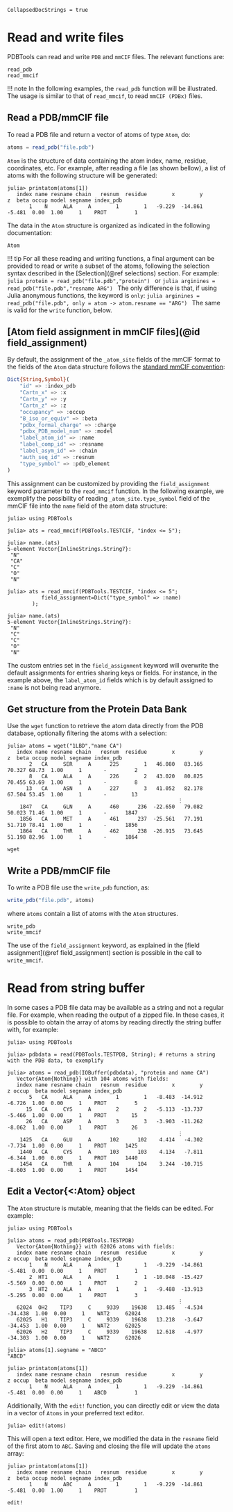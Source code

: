```@meta
CollapsedDocStrings = true
```

# Read and write files

PDBTools can read and write `PDB` and `mmCIF` files. The relevant functions are:

```@docs
read_pdb
read_mmcif
```

!!! note 
    In the following examples, the `read_pdb` function will be illustrated. The usage is
    similar to that of `read_mmcif`, to read `mmCIF (PDBx)` files. 

## Read a PDB/mmCIF file

To read a PDB file and return a vector of atoms of
type `Atom`, do:
```julia
atoms = read_pdb("file.pdb")
```

`Atom` is the structure of data containing the atom index, name,
residue, coordinates, etc. For example, after reading a file (as shown
bellow), a list of atoms with the following structure will be generated:

```julia-repl
julia> printatom(atoms[1])
   index name resname chain   resnum  residue        x        y        z  beta occup model segname index_pdb
       1    N     ALA     A        1        1   -9.229  -14.861   -5.481  0.00  1.00     1    PROT         1
```

The data in the `Atom` structure is organized as indicated in the following documentation:

```@docs
Atom
```

!!! tip
    For all these reading and writing functions, a final argument can be provided
    to read or write a subset of the atoms, following the selection syntax described 
    in the [Selection](@ref selections) section. For example:
    ```julia
    protein = read_pdb("file.pdb","protein")
    ```
    or
    ```julia
    arginines = read_pdb("file.pdb","resname ARG")
    ```
    The only difference is that, if using Julia anonymous functions, the
    keyword is `only`:
    ```julia
    arginines = read_pdb("file.pdb", only = atom -> atom.resname == "ARG")
    ```
    The same is valid for the `write` function, below. 

## [Atom field assignment in mmCIF files](@id field_assignment)

By default, the assignment of the `_atom_site` fields of the mmCIF format to the fields of the `Atom` data structure 
follows the [standard mmCIF convention](https://mmcif.wwpdb.org/docs/tutorials/content/atomic-description.html):

```julia
Dict{String,Symbol}(
    "id" => :index_pdb
    "Cartn_x" => :x
    "Cartn_y" => :y
    "Cartn_z" => :z
    "occupancy" => :occup
    "B_iso_or_equiv" => :beta
    "pdbx_formal_charge" => :charge
    "pdbx_PDB_model_num" => :model
    "label_atom_id" => :name
    "label_comp_id" => :resname
    "label_asym_id" => :chain
    "auth_seq_id" => :resnum
    "type_symbol" => :pdb_element
)
```

This assignment can be customized by providing the `field_assignment` keyword parameter to the `read_mmcif` function. 
In the following example, we exemplify the possibility of reading `_atom_site.type_symbol` field of the mmCIF file into the `name` field of the
atom data structure:

```jldoctest
julia> using PDBTools

julia> ats = read_mmcif(PDBTools.TESTCIF, "index <= 5");

julia> name.(ats)
5-element Vector{InlineStrings.String7}:
 "N"
 "CA"
 "C"
 "O"
 "N"

julia> ats = read_mmcif(PDBTools.TESTCIF, "index <= 5"; 
           field_assignment=Dict("type_symbol" => :name)
        );

julia> name.(ats)
5-element Vector{InlineStrings.String7}:
 "N"
 "C"
 "C"
 "O"
 "N"

```

The custom entries set in the `field_assignment` keyword will overwrite the default 
assignments for entries sharing keys or fields. For instance, in the example above,
the `label_atom_id` fields which is by default assigned to `:name` is not being read
anymore.

## Get structure from the Protein Data Bank

Use the `wget` function to retrieve the atom data directly from the PDB database,
optionally filtering the atoms with a selection:

```julia-repl
julia> atoms = wget("1LBD","name CA")
   index name resname chain   resnum  residue        x        y        z  beta occup model segname index_pdb
       2   CA     SER     A      225        1   46.080   83.165   70.327 68.73  1.00     1       -         2
       8   CA     ALA     A      226        2   43.020   80.825   70.455 63.69  1.00     1       -         8
      13   CA     ASN     A      227        3   41.052   82.178   67.504 53.45  1.00     1       -        13
                                                       ⋮
    1847   CA     GLN     A      460      236  -22.650   79.082   50.023 71.46  1.00     1       -      1847
    1856   CA     MET     A      461      237  -25.561   77.191   51.710 78.41  1.00     1       -      1856
    1864   CA     THR     A      462      238  -26.915   73.645   51.198 82.96  1.00     1       -      1864
```

```@docs
wget
```

## Write a PDB/mmCIF file

To write a PDB file use the `write_pdb` function, as:

```julia
write_pdb("file.pdb", atoms)
```
where `atoms` contain a list of atoms with the `Atom` structures.

```@docs
write_pdb
write_mmcif
```

The use of the `field_assignment` keyword, as explained in the [field assignment](@ref field_assignment) section
is possible in the call to `write_mmcif`. 

# Read from string buffer

In some cases a PDB file data may be available as a string and not a regular file. For example,
when reading the output of a zipped file. In these cases, it is possible to obtain the array
of atoms by reading directly the string buffer with, for example:

```jldoctest
julia> using PDBTools

julia> pdbdata = read(PDBTools.TESTPDB, String); # returns a string with the PDB data, to exemplify

julia> atoms = read_pdb(IOBuffer(pdbdata), "protein and name CA")
   Vector{Atom{Nothing}} with 104 atoms with fields:
   index name resname chain   resnum  residue        x        y        z occup  beta model segname index_pdb
       5   CA     ALA     A        1        1   -8.483  -14.912   -6.726  1.00  0.00     1    PROT         5
      15   CA     CYS     A        2        2   -5.113  -13.737   -5.466  1.00  0.00     1    PROT        15
      26   CA     ASP     A        3        3   -3.903  -11.262   -8.062  1.00  0.00     1    PROT        26
                                                       ⋮
    1425   CA     GLU     A      102      102    4.414   -4.302   -7.734  1.00  0.00     1    PROT      1425
    1440   CA     CYS     A      103      103    4.134   -7.811   -6.344  1.00  0.00     1    PROT      1440
    1454   CA     THR     A      104      104    3.244  -10.715   -8.603  1.00  0.00     1    PROT      1454
```

## Edit a Vector{<:Atom} object

The `Atom` structure is mutable, meaning that the fields can be edited. For example:

```jldoctest
julia> using PDBTools

julia> atoms = read_pdb(PDBTools.TESTPDB)
   Vector{Atom{Nothing}} with 62026 atoms with fields:
   index name resname chain   resnum  residue        x        y        z occup  beta model segname index_pdb
       1    N     ALA     A        1        1   -9.229  -14.861   -5.481  0.00  0.00     1    PROT         1
       2  HT1     ALA     A        1        1  -10.048  -15.427   -5.569  0.00  0.00     1    PROT         2
       3  HT2     ALA     A        1        1   -9.488  -13.913   -5.295  0.00  0.00     1    PROT         3
                                                       ⋮
   62024  OH2    TIP3     C     9339    19638   13.485   -4.534  -34.438  1.00  0.00     1    WAT2     62024
   62025   H1    TIP3     C     9339    19638   13.218   -3.647  -34.453  1.00  0.00     1    WAT2     62025
   62026   H2    TIP3     C     9339    19638   12.618   -4.977  -34.303  1.00  0.00     1    WAT2     62026

julia> atoms[1].segname = "ABCD"
"ABCD"

julia> printatom(atoms[1])
   index name resname chain   resnum  residue        x        y        z occup  beta model segname index_pdb
       1    N     ALA     A        1        1   -9.229  -14.861   -5.481  0.00  0.00     1    ABCD         1
```

Additionally, With the `edit!` function, you can directly edit or view the data in a
vector of `Atoms` in your preferred text editor. 

```julia-repl
julia> edit!(atoms)
```

This will open a text editor. Here, we modified the data in the `resname` field of the first atom
to `ABC`. Saving and closing the file will update the `atoms` array:

```julia-repl
julia> printatom(atoms[1])
   index name resname chain   resnum  residue        x        y        z  beta occup model segname index_pdb
       1    N     ABC     A        1        1   -9.229  -14.861   -5.481  0.00  1.00     1    PROT         1
```

```@docs
edit!
```



